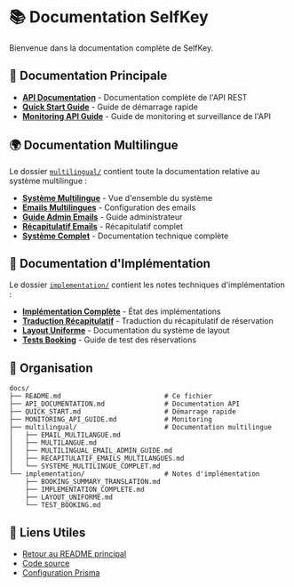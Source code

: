 # 📚 Documentation SelfKey

Bienvenue dans la documentation complète de SelfKey.

## 📖 Documentation Principale

- **[API Documentation](./API_DOCUMENTATION.md)** - Documentation complète de l'API REST
- **[Quick Start Guide](./QUICK_START.md)** - Guide de démarrage rapide
- **[Monitoring API Guide](./MONITORING_API_GUIDE.md)** - Guide de monitoring et surveillance de l'API

## 🌍 Documentation Multilingue

Le dossier [`multilingual/`](./multilingual/) contient toute la documentation relative au système multilingue :

- **[Système Multilingue](./multilingual/MULTILANGUE.md)** - Vue d'ensemble du système
- **[Emails Multilingues](./multilingual/EMAIL_MULTILANGUE.md)** - Configuration des emails
- **[Guide Admin Emails](./multilingual/MULTILINGUAL_EMAIL_ADMIN_GUIDE.md)** - Guide administrateur
- **[Récapitulatif Emails](./multilingual/RECAPITULATIF_EMAILS_MULTILANGUES.md)** - Récapitulatif complet
- **[Système Complet](./multilingual/SYSTEME_MULTILINGUE_COMPLET.md)** - Documentation technique complète

## 🚀 Documentation d'Implémentation

Le dossier [`implementation/`](./implementation/) contient les notes techniques d'implémentation :

- **[Implémentation Complète](./implementation/IMPLEMENTATION_COMPLETE.md)** - État des implémentations
- **[Traduction Récapitulatif](./implementation/BOOKING_SUMMARY_TRANSLATION.md)** - Traduction du récapitulatif de réservation
- **[Layout Uniforme](./implementation/LAYOUT_UNIFORME.md)** - Documentation du système de layout
- **[Tests Booking](./implementation/TEST_BOOKING.md)** - Guide de test des réservations

## 📂 Organisation

```
docs/
├── README.md                          # Ce fichier
├── API_DOCUMENTATION.md               # Documentation API
├── QUICK_START.md                     # Démarrage rapide
├── MONITORING_API_GUIDE.md            # Monitoring
├── multilingual/                      # Documentation multilingue
│   ├── EMAIL_MULTILANGUE.md
│   ├── MULTILANGUE.md
│   ├── MULTILINGUAL_EMAIL_ADMIN_GUIDE.md
│   ├── RECAPITULATIF_EMAILS_MULTILANGUES.md
│   └── SYSTEME_MULTILINGUE_COMPLET.md
└── implementation/                    # Notes d'implémentation
    ├── BOOKING_SUMMARY_TRANSLATION.md
    ├── IMPLEMENTATION_COMPLETE.md
    ├── LAYOUT_UNIFORME.md
    └── TEST_BOOKING.md
```

## 🔗 Liens Utiles

- [Retour au README principal](../README.md)
- [Code source](../src/)
- [Configuration Prisma](../prisma/)
